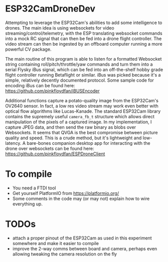 # ESP32CamDroneDev

Attempting to leverage the ESP32Cam's abilities to add some intelligence to drones.  The main idea is using websockets for video streaming/control/telemetry, with the ESP translating websocket commands into a mock RC signal that can then be fed into a drone flight controller. The video stream can then be ingested by an offboard computer running a more powerful CV package. 

The main routine of this program is able to listen for a formatted Websocket string containing roll/pitch/throttle/yaw commands and turn them into a serial Flysky iBus signal, which can be fed into an off-the-shelf hobby grade flight controller running Betaflight or similar. iBus was picked because it's a simple, relatively decently documented protocol. Some sample code for encoding iBus can be found here: https://github.com/pinkfloydfan/iBUSEncoder 

Additional functions capture a potato-quality image from the ESP32Cam's OV2640 sensor. In fact, a low res video stream may work even better with optical flow algorithms like Lucas-Kanade. The standard ESP32Cam library contains the supremely useful `camera_fb_t` structure which allows direct manipulation of the pixels of a captured image. In my implementation, I capture JPEG data, and then send the raw binary as blobs over Websockets. It seems that QVGA is the best compromise between picture quality and speed. This is a crude method, but it's lightweight and low-latency. A bare-bones companion desktop app for interacting with the drone over websockets can be found here: https://github.com/pinkfloydfan/ESPDroneClient

# To compile

- You need a FTDI tool 
- Get yourself PlatformIO from https://platformio.org/
- Some comments in the code may (or may not) explain how to wire everything up. 

# TODOs

- attach a proper pinout of the ESP32Cam as used in this experiment somewhere and make it easier to compile 
- improve the 2-way comms between board and camera, perhaps even allowing tweaking the camera resolution on the fly

